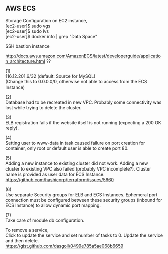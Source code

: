 ## AWS ECS

Storage Configuration on EC2 instance,  
[ec2-user]$ sudo vgs  
[ec2-user]$ sudo lvs  
[ec2-user]$ docker info | grep "Data Space"  

SSH bastion instance  

http://docs.aws.amazon.com/AmazonECS/latest/developerguide/application_architecture.html ??  

(1)  
116.12.201.6/32 (default: Source for MySQL)  
(Change this to 0.0.0.0/0, otherwise not able to access from the ECS Instance)  

(2)  
Database had to be recreated in new VPC. Probably some connectivity was lost while trying to delete the cluster.  

(3)  
ELB registration fails if the website itself is not running (expecting a 200 OK reply).   

(4)  
Setting user to www-data in task caused failure on port creation for container, only root or default user is able to create port 80.  

(5)  
Adding a new instance to existing cluster did not work. Adding a new cluster to existing VPC also failed (probably VPC incomplete?). Cluster name is provided as user data for ECS Instance.  
https://github.com/hashicorp/terraform/issues/5660  

(6)  
Use separate Security groups for ELB and ECS Instances. Ephemeral port connection must be configured between these security groups (inbound for ECS Instance) to allow dynamic port mapping.  

(7)  
Take care of module db configuration.  

To remove a service,  
Click to update the service and set number of tasks to 0. Update the service and then delete.  
https://gist.github.com/dasgoll/0499e785a5ae068b6659  
